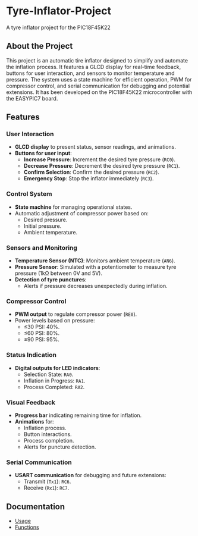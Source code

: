 # Tyre-Inflator-Project
A tyre inflator project for the PIC18F45K22

## About the Project
This project is an automatic tire inflator designed to simplify and automate the inflation process. It features a GLCD display for real-time feedback, buttons for user interaction, and sensors to monitor temperature and pressure. The system uses a state machine for efficient operation, PWM for compressor control, and serial communication for debugging and potential extensions. It has been developed on the PIC18F45K22 microcontroller with the EASYPIC7 board.

## Features
### User Interaction
- **GLCD display** to present status, sensor readings, and animations.
- **Buttons for user input**:
  - **Increase Pressure**: Increment the desired tyre pressure (`RC0`).
  - **Decrease Pressure**: Decrement the desired tyre pressure (`RC1`).
  - **Confirm Selection**: Confirm the desired pressure (`RC2`).
  - **Emergency Stop**: Stop the inflator immediately (`RC3`).

### Control System
- **State machine** for managing operational states.
- Automatic adjustment of compressor power based on:
  - Desired pressure.
  - Initial pressure.
  - Ambient temperature.

### Sensors and Monitoring
- **Temperature Sensor (NTC)**: Monitors ambient temperature (`AN6`).
- **Pressure Sensor**: Simulated with a potentiometer to measure tyre pressure (1kΩ between 0V and 5V).
- **Detection of tyre punctures**:
  - Alerts if pressure decreases unexpectedly during inflation.

### Compressor Control
- **PWM output** to regulate compressor power (`RE0`).
- Power levels based on pressure:
  - ≤30 PSI: 40%.
  - ≤60 PSI: 80%.
  - ≤90 PSI: 95%.

### Status Indication
- **Digital outputs for LED indicators**:
  - Selection State: `RA0`.
  - Inflation in Progress: `RA1`.
  - Process Completed: `RA2`.

### Visual Feedback
- **Progress bar** indicating remaining time for inflation.
- **Animations** for:
  - Inflation process.
  - Button interactions.
  - Process completion.
  - Alerts for puncture detection.

### Serial Communication
- **USART communication** for debugging and future extensions:
  - Transmit (`Tx1`): `RC6`.
  - Receive (`Rx1`): `RC7`.

## Documentation
- [Usage](docs/usage.md)
- [Functions](docs/Functions/)
